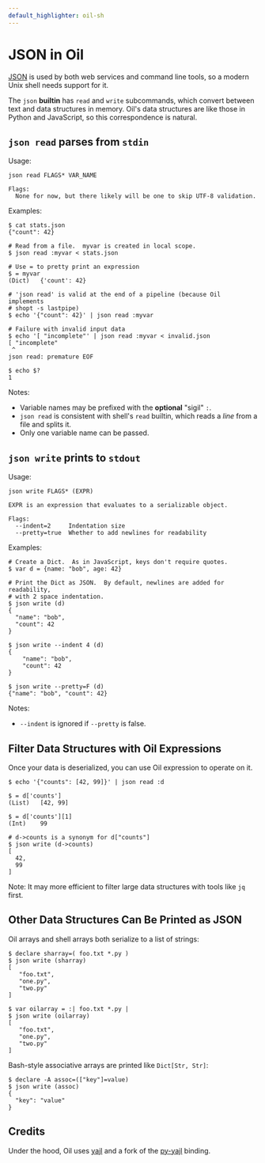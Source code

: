 ```yaml
---
default_highlighter: oil-sh
---
```


JSON in Oil
===========

[JSON](https://www.json.org/) is used by both web services and command line
tools, so a modern Unix shell needs support for it.

<!-- cmark.py expands this -->
<div id="toc">
</div>

The `json` **builtin** has `read` and `write` subcommands, which convert
between text and data structures in memory.  Oil's data structures are like
those in Python and JavaScript, so this correspondence is natural.

## `json read` parses from `stdin`

Usage:

    json read FLAGS* VAR_NAME

    Flags:
      None for now, but there likely will be one to skip UTF-8 validation.

Examples:

    $ cat stats.json
    {"count": 42}

    # Read from a file.  myvar is created in local scope.
    $ json read :myvar < stats.json

    # Use = to pretty print an expression
    $ = myvar   
    (Dict)   {'count': 42}

    # 'json read' is valid at the end of a pipeline (because Oil implements
    # shopt -s lastpipe)
    $ echo '{"count": 42}' | json read :myvar

    # Failure with invalid input data
    $ echo '[ "incomplete"' | json read :myvar < invalid.json
    [ "incomplete"
     ^
    json read: premature EOF

    $ echo $?
    1

Notes:

- Variable names may be prefixed with the **optional** "sigil" `:`.
- `json read` is consistent with shell's `read` builtin, which reads a *line*
  from a file and splits it.
- Only one variable name can be passed.

## `json write` prints to `stdout`

Usage:

    json write FLAGS* (EXPR)
    
    EXPR is an expression that evaluates to a serializable object.

    Flags:
      --indent=2     Indentation size
      --pretty=true  Whether to add newlines for readability

Examples:

    # Create a Dict.  As in JavaScript, keys don't require quotes.
    $ var d = {name: "bob", age: 42}

    # Print the Dict as JSON.  By default, newlines are added for readability,
    # with 2 space indentation.
    $ json write (d)
    {
      "name": "bob",
      "count": 42
    }

    $ json write --indent 4 (d)
    {
        "name": "bob",
        "count": 42
    }

    $ json write --pretty=F (d)
    {"name": "bob", "count": 42}

Notes:

- `--indent` is ignored if `--pretty` is false.

## Filter Data Structures with Oil Expressions

Once your data is deserialized, you can use Oil expression to operate on it.

    $ echo '{"counts": [42, 99]}' | json read :d

    $ = d['counts']
    (List)   [42, 99]

    $ = d['counts'][1]
    (Int)    99

    # d->counts is a synonym for d["counts"]
    $ json write (d->counts)
    [
      42,
      99
    ]

Note: It may more efficient to filter large data structures with tools like
`jq` first.

## Other Data Structures Can Be Printed as JSON

Oil arrays and shell arrays both serialize to a list of strings:

    $ declare sharray=( foo.txt *.py )
    $ json write (sharray)
    [  
       "foo.txt",
       "one.py",
       "two.py"
    ]

    $ var oilarray = :| foo.txt *.py |
    $ json write (oilarray)
    [  
       "foo.txt",
       "one.py",
       "two.py"
    ]

Bash-style associative arrays are printed like `Dict[Str, Str]`:

    $ declare -A assoc=(["key"]=value)
    $ json write (assoc)
    {
      "key": "value"
    }

## Credits

Under the hood, Oil uses [yajl](https://lloyd.github.io/yajl/) and a fork of
the [py-yajl](https://github.com/oilshell/py-yajl) binding.
